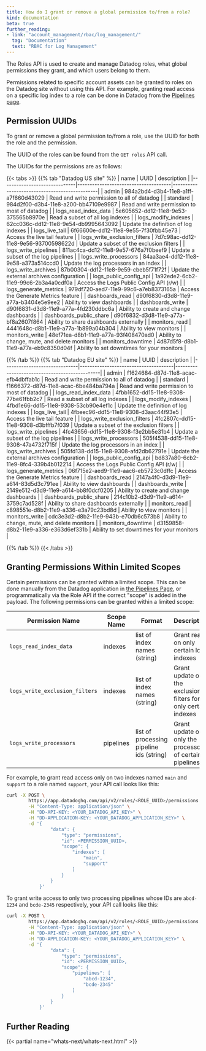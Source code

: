 ```yaml
---
title: How do I grant or remove a global permission to/from a role?
kind: documentation
beta: true
further_reading:
- link: "account_management/rbac/log_management/"
  tag: "Documentation"
  text: "RBAC for Log Management"
---
```


The Roles API is used to create and manage Datadog roles, what global permissions they grant, and which users belong to them.

Permissions related to specific account assets can be granted to roles on the Datadog site without using this API. For example, granting read access on a specific log index to a role can be done in Datadog from the [Pipelines page][1].

## Permission UUIDs

To grant or remove a global permission to/from a role, use the UUID for both the role and the permission.

The UUID of the roles can be found from the `GET roles` API call.

The UUIDs for the permissions are as follows:

{{< tabs >}}
{{% tab "Datadog US site" %}}
| name                         | UUID                                 | description                                   |
|------------------------------|--------------------------------------|-----------------------------------------------|
| admin                        | 984a2bd4-d3b4-11e8-a1ff-a7f660d43029 | Read and write permission to all of datadog   |
| standard                     | 984d2f00-d3b4-11e8-a200-bb47109e9987 | Read and write permission to most of datadog  |
| logs_read_index_data         | 5e605652-dd12-11e8-9e53-375565b8970e | Read a subset of all log indexes              |
| logs_modify_indexes          | 62cc036c-dd12-11e8-9e54-db9995643092 | Update the definition of log indexes          |
| logs_live_tail               | 6f66600e-dd12-11e8-9e55-7f30fbb45e73 | Access the live tail feature                  |
| logs_write_exclusion_filters | 7d7c98ac-dd12-11e8-9e56-93700598622d | Update a subset of the exclusion filters      |
| logs_write_pipelines         | 811ac4ca-dd12-11e8-9e57-676a7f0beef9 | Update a subset of the log pipelines          |
| logs_write_processors        | 84aa3ae4-dd12-11e8-9e58-a373a514ccd0 | Update the log processors in an index         |
| logs_write_archives          | 87b00304-dd12-11e8-9e59-cbeb5f71f72f | Update the external archives configuration    |
| logs_public_config_api       | 1a92ede2-6cb2-11e9-99c6-2b3a4a0cdf0a | Access the Logs Public Config API (r/w)       |
| logs_generate_metrics        | 979df720-aed7-11e9-99c6-a7eb8373165a | Access the Generate Metrics feature           |
| dashboards_read              | d90f6830-d3d8-11e9-a77a-b3404e5e9ee2 | Ability to view dashboards                    |
| dashboards_write             | d90f6831-d3d8-11e9-a77a-4fd230ddbc6a | Ability to create and change dashboards       |
| dashboards_public_share      | d90f6832-d3d8-11e9-a77a-bf8a2607f864 | Ability to share dashboards externally        |
| monitors_read                | 4441648c-d8b1-11e9-a77a-1b899a04b304 | Ability to view monitors                      |
| monitors_write               | 48ef71ea-d8b1-11e9-a77a-93f408470ad0 | Ability to change, mute, and delete  monitors |
| monitors_downtime            | 4d87d5f8-d8b1-11e9-a77a-eb9c8350d04f | Ability to set downtimes for your monitors    |

{{% /tab %}}
{{% tab "Datadog EU site" %}}
| name                         | UUID                                 | description                                   |
|------------------------------|--------------------------------------|-----------------------------------------------|
| admin                        | f1624684-d87d-11e8-acac-efb4dbffab1c | Read and write permission to all of datadog   |
| standard                     | f1666372-d87d-11e8-acac-6be484ba794a | Read and write permission to most of datadog  |
| logs_read_index_data         | 4fbb1652-dd15-11e8-9308-77be61fbb2c7 | Read a subset of all log indexes              |
| logs_modify_indexes          | 4fbd1e66-dd15-11e8-9308-53cb90e4ef1c | Update the definition of log indexes          |
| logs_live_tail               | 4fbeec96-dd15-11e8-9308-d3aac44f93e5 | Access the live tail feature                  |
| logs_write_exclusion_filters | 4fc2807c-dd15-11e8-9308-d3bfffb7f039 | Update a subset of the exclusion filters      |
| logs_write_pipelines         | 4fc43656-dd15-11e8-9308-f3e2bb5e31b4 | Update a subset of the log pipelines          |
| logs_write_processors        | 505f4538-dd15-11e8-9308-47a4732f715f | Update the log processors in an index         |
| logs_write_archives          | 505fd138-dd15-11e8-9308-afd2db62791e | Update the external archives configuration    |
| logs_public_config_api       | bd837a80-6cb2-11e9-8fc4-339b4b012214 | Access the Logs Public Config API (r/w)       |
| logs_generate_metrics        | 06f715e2-aed9-11e9-aac6-eb5723c0dffc | Access the Generate Metrics feature           |
| dashboards_read              | 2147a4f0-d3d9-11e9-a614-83d5d3c791ee | Ability to view dashboards                    |
| dashboards_write             | 2149e512-d3d9-11e9-a614-bb8f0dcf0205 | Ability to create and change dashboards       |
| dashboards_public_share      | 214c10b2-d3d9-11e9-a614-3759c7ad528f | Ability to share dashboards externally        |
| monitors_read                | c898551e-d8b2-11e9-a336-e3a79c23bd8d | Ability to view monitors                      |
| monitors_write               | cdc3e3d2-d8b2-11e9-943b-e70db6c573b8 | Ability to change, mute, and delete  monitors |
| monitors_downtime            | d3159858-d8b2-11e9-a336-e363d6ef331b | Ability to set downtimes for your monitors    |

{{% /tab %}}
{{< /tabs >}}

## Granting Permissions Within Limited Scopes

Certain permissions can be granted within a limited scope. This can be done manually from the Datadog application in [the Pipelines Page][1], or programmatically via the Role API if the correct "scope" is added in the payload. The following permissions can be granted within a limited scope:

| Permission Name                | Scope Name | Format                                   | Description                                                    |
|--------------------------------|------------|------------------------------------------|----------------------------------------------------------------|
| `logs_read_index_data`         | indexes    | list of index names (string)             | Grant read on only certain log indexes                         |
| `logs_write_exclusion_filters` | indexes    | list of index names (string)             | Grant update on the exclusion filters for only certain indexes |
| `logs_write_processors`        | pipelines  | list of processing pipeline ids (string) | Grant update on only the processors of certain pipelines       |

For example, to grant read access only on two indexes named `main` and `support` to a role named `support`, your API call  looks like this:

```sh
curl -X POST \
        https://app.datadoghq.com/api/v2/roles/<ROLE_UUID>/permissions \
        -H "Content-Type: application/json" \
        -H "DD-API-KEY: <YOUR_DATADOG_API_KEY>" \
        -H "DD-APPLICATION-KEY: <YOUR_DATADOG_APPLICATION_KEY>" \
        -d '{
                "data": {
                    "type": "permissions",
                    "id": <PERMISSION_UUID>,
                    "scope": {
                        "indexes": [
                            "main",
                            "support"
                        ]
                    }
                }
            }'
```

To grant write access to only two processing pipelines whose IDs are `abcd-1234` and `bcde-2345` respectively, your API call  looks like this:

```sh
curl -X POST \
        https://app.datadoghq.com/api/v2/roles/<ROLE_UUID>/permissions \
        -H "Content-Type: application/json" \
        -H "DD-API-KEY: <YOUR_DATADOG_API_KEY>" \
        -H "DD-APPLICATION-KEY: <YOUR_DATADOG_APPLICATION_KEY>" \
        -d '{
                "data": {
                    "type": "permissions",
                    "id": <PERMISSION_UUID>,
                    "scope": {
                        "pipelines": [
                            "abcd-1234",
                            "bcde-2345"
                        ]
                    }
                }
            }'
```

## Further Reading

{{< partial name="whats-next/whats-next.html" >}}

[1]: https://app.datadoghq.com/logs/pipelines

